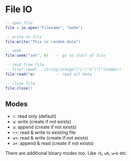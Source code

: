 # File IO

```lua
-- open file
file = io.open("filename", "mode")

-- write to file
file:write("This is random data")

-- seek
file:seek("set", 0)   -- go to start of file

-- read from file
-- file*:read(...string|integer|"L"|"a"|"l"|number)
file:read(*a)         -- read all data

-- close file
file:close()
```

## Modes

- `r`: read only (default)
- `w`: write (create if not exists)
- `a`: append (create if not exists)
- `r+`: read & write to existing file
- `w+`: read & write (create if not exists)
- `a+`: append & read (create if not exists)

There are additional binary modes too. Like `rb`, `wb`, `w+b` etc
